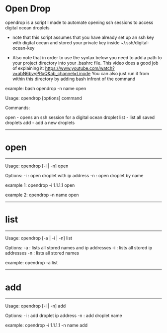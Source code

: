 # Open Drop

opendrop is a script I made to automate opening ssh sessions to access
digital ocean droplets

* note that this script assumes that you have already set up an ssh key with 
digital ocean and stored your private key inside ~/.ssh/digital-ocean-key

* Also note that in order to use the syntax below you need to add a path to 
your project directory into your .bashrc file. This video does a good job of 
explaining it: https://www.youtube.com/watch?v=abN6bvyPRxQ&ab_channel=Linode
You can also just run it from within this directory by adding bash infront of
the command

example: bash opendrop -n name open 


Usage: opendrop [options] command 

Commands:

open - opens an ssh session for a digital ocean droplet
list - list all saved droplets
add  - add a new droplets

************
# open 
************

Usage: opendrop [-i | -n] open 

Options:
    -i : open droplet with ip address
    -n : open droplet by name

example 1: opendrop -i 1.1.1.1 open

example 2: opendrop -n name open

************
# list
************

Usage: opendrop [-a | -i | -n] list 

Options:
    -a  : lists all stored names and ip addresses
    -i : lists all stored ip addresses
    -n : lists all stored names

example: opendrop -a list

************
# add 
************

Usage: opendrop [-i | -n] add

Options:
    -i : add droplet ip address
    -n : add droplet name
   
example: opendrop -i 1.1.1.1 -n name add


